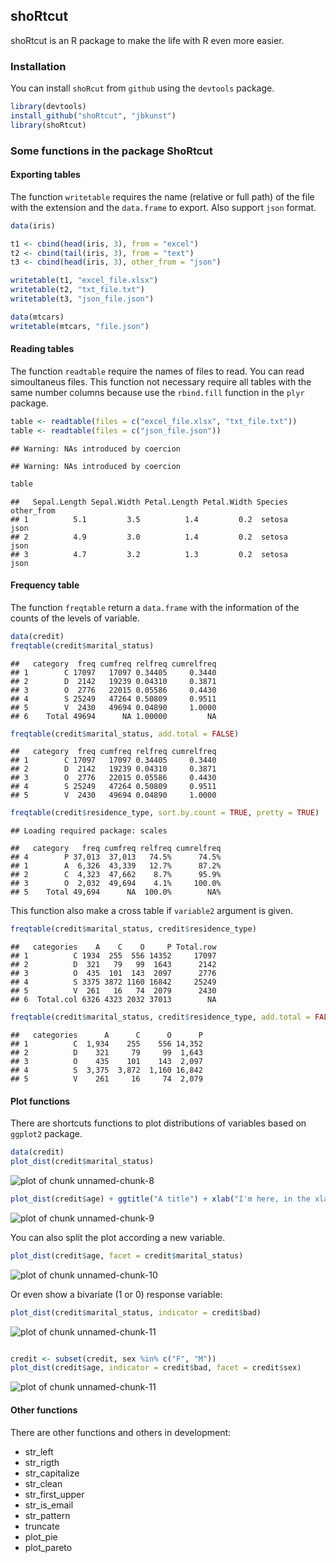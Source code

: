## shoRtcut

shoRtcut is an R package to make the life with R even more easier.

### Installation

You can install `shoRcut` from `github` using the `devtools` package.







```r
library(devtools)
install_github("shoRtcut", "jbkunst")
library(shoRtcut)
```



### Some functions in the package ShoRtcut


#### Exporting tables

The function `writetable` requires the name (relative or full path) of the file with the extension and the `data.frame` to export. Also support `json` format.


```r
data(iris)

t1 <- cbind(head(iris, 3), from = "excel")
t2 <- cbind(tail(iris, 3), from = "text")
t3 <- cbind(head(iris, 3), other_from = "json")

writetable(t1, "excel_file.xlsx")
writetable(t2, "txt_file.txt")
writetable(t3, "json_file.json")
```




```r
data(mtcars)
writetable(mtcars, "file.json")
```


#### Reading tables

The function `readtable` require the names of files to read. You can read simoultaneus files. This function not necessary require all tables with the same number columns because use the `rbind.fill` function in the `plyr` package.



```r
table <- readtable(files = c("excel_file.xlsx", "txt_file.txt"))
table <- readtable(files = c("json_file.json"))
```

```
## Warning: NAs introduced by coercion
```

```
## Warning: NAs introduced by coercion
```

```r
table
```

```
##   Sepal.Length Sepal.Width Petal.Length Petal.Width Species other_from
## 1          5.1         3.5          1.4         0.2  setosa       json
## 2          4.9         3.0          1.4         0.2  setosa       json
## 3          4.7         3.2          1.3         0.2  setosa       json
```



#### Frequency table

The function `freqtable` return a `data.frame` with the information of the counts of the levels of variable.


```r
data(credit)
freqtable(credit$marital_status)
```

```
##   category  freq cumfreq relfreq cumrelfreq
## 1        C 17097   17097 0.34405     0.3440
## 2        D  2142   19239 0.04310     0.3871
## 3        O  2776   22015 0.05586     0.4430
## 4        S 25249   47264 0.50809     0.9511
## 5        V  2430   49694 0.04890     1.0000
## 6    Total 49694      NA 1.00000         NA
```

```r
freqtable(credit$marital_status, add.total = FALSE)
```

```
##   category  freq cumfreq relfreq cumrelfreq
## 1        C 17097   17097 0.34405     0.3440
## 2        D  2142   19239 0.04310     0.3871
## 3        O  2776   22015 0.05586     0.4430
## 4        S 25249   47264 0.50809     0.9511
## 5        V  2430   49694 0.04890     1.0000
```

```r
freqtable(credit$residence_type, sort.by.count = TRUE, pretty = TRUE)
```

```
## Loading required package: scales
```

```
##   category   freq cumfreq relfreq cumrelfreq
## 4        P 37,013  37,013   74.5%      74.5%
## 1        A  6,326  43,339   12.7%      87.2%
## 2        C  4,323  47,662    8.7%      95.9%
## 3        O  2,032  49,694    4.1%     100.0%
## 5    Total 49,694      NA  100.0%        NA%
```


This function also make a cross table if `variable2` argument is given.


```r
freqtable(credit$marital_status, credit$residence_type)
```

```
##   categories    A    C    O     P Total.row
## 1          C 1934  255  556 14352     17097
## 2          D  321   79   99  1643      2142
## 3          O  435  101  143  2097      2776
## 4          S 3375 3872 1160 16842     25249
## 5          V  261   16   74  2079      2430
## 6  Total.col 6326 4323 2032 37013        NA
```

```r
freqtable(credit$marital_status, credit$residence_type, add.total = FALSE, pretty = TRUE)
```

```
##   categories      A      C      O      P
## 1          C  1,934    255    556 14,352
## 2          D    321     79     99  1,643
## 3          O    435    101    143  2,097
## 4          S  3,375  3,872  1,160 16,842
## 5          V    261     16     74  2,079
```



#### Plot functions

There are shortcuts functions to plot distributions of variables based on `ggplot2` package.


```r
data(credit)
plot_dist(credit$marital_status)
```

![plot of chunk unnamed-chunk-8](figure/unnamed-chunk-8.png) 



```r
plot_dist(credit$age) + ggtitle("A title") + xlab("I'm here, in the xlab")
```

![plot of chunk unnamed-chunk-9](figure/unnamed-chunk-9.png) 


You can also split the plot according a new variable.

```r
plot_dist(credit$age, facet = credit$marital_status)
```

![plot of chunk unnamed-chunk-10](figure/unnamed-chunk-10.png) 


Or even show a bivariate (1 or 0) response variable:

```r
plot_dist(credit$marital_status, indicator = credit$bad)
```

![plot of chunk unnamed-chunk-11](figure/unnamed-chunk-111.png) 

```r

credit <- subset(credit, sex %in% c("F", "M"))
plot_dist(credit$age, indicator = credit$bad, facet = credit$sex)
```

![plot of chunk unnamed-chunk-11](figure/unnamed-chunk-112.png) 


#### Other functions
There are other functions and others in development:
* str_left
* str_rigth
* str_capitalize
* str_clean
* str_first_upper
* str_is_email
* str_pattern
* truncate
* plot_pie
* plot_pareto
